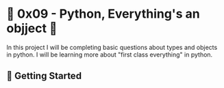 # :shell: 0x09 - Python, Everything's an objject :shell:

In this project I will be completing basic questions about types and objects in python. I will be learning more about "first class everything" in python.

## :running: Getting Started
